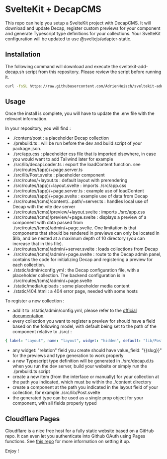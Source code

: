 # SvelteKit + DecapCMS

This repo can help you setup a SvelteKit project with DecapCMS. It will download and update Decap, register custom previews for your component and generate Typescript type definitions for your collections. Your SvelteKit configuration will be updated to use @sveltejs/adapter-static.

## Installation

The following command will download and execute the sveltekit-add-decap.sh script from this repository. Please review the script before running it.

```bash
curl -fsSL https://raw.githubusercontent.com/AdrienHeisch/sveltekit-add-decap/master/install.sh | bash
```

## Usage

Once the install is complete, you will have to update the .env file with the relevant information.

In your repository, you will find :
- ./content/post : a placeholder Decap collection
- ./prebuild.ts : will be run before the dev and build script of your package.json.
- ./src/app.css : placeholder css file that is imported elsewhere, in case you would want to add Tailwind later for example
- ./src/lib/decapLoader.ts : export the loadContent function. see ./src/routes/(app)/+page.server.ts
- ./src/lib/Post.svelte : placeholder component
- ./src/routes/+layout.ts : default layout with prerendering
- ./src/routes/(app)/+layout.svelte : imports ./src/app.css
- ./src/routes/(app)/+page.server.ts : example use of loadContent
- ./src/routes/(app)/+page.svelte : example use of data from Decap
- ./src/routes/(cms)/content/...path/+server.ts : handles local use of Decap with the vite dev server
- ./src/routes/(cms)/preview/+layout.svelte : imports ./src/app.css
- ./src/routes/(cms)/preview/+page.svelte : displays a preview of a component with data passed from ./src/routes/(cms)/admin/+page.svelte. One limitation is that components that should be rendered in previews can only be located in $lib, and be nested at a maximum depth of 10 directory (you can increase that in this file).
- ./src/routes/(cms)/admin/+server.svelte : loads collections from Decap
- ./src/routes/(cms)/admin/+page.svelte : route to the Decap admin panel, contains the code for initializing Decap and registering a preview for each collection.
- ./static/admin/config.yml : the Decap configuration file, with a placeholder collection. The backend configuration is in ./src/routes/(cms)/admin/+page.svelte
- ./static/media/uploads : some placeholder media content
- ./static/404.html : a 404 error page, needed with some hosts

To register a new collection :
- add it to ./static/admin/config.yml, please refer to the [official documentation](https://decapcms.org/docs/intro/)
- every collection you want to register a preview for should have a field based on the following model, with default being set to the path of the component relative to ./src/ :
```yaml
{ label: "Layout", name: "layout", widget: "hidden", default: "lib/Post" }
```
- any widget: "relation" field you create should have value_field: "{{slug}}" for the previews and type generation to work properly
- a new Typescript type definition will be generated in ./src/decap.d.ts when you run the dev server, build your website or simply run the ./prebuild.ts script
- create a new item (from the interface or manually) for your collection at the path you indicated, which must be within the ./content directory
- create a component at the path you indicated in the layout field of your collection, for example ./src/lib/Post.svelte
- the generated type can be used as a single prop object for your component, with all fields properly typed

## Cloudflare Pages

Cloudflare is a nice free host for a fully static website based on a GitHub repo. It can even let you authenticate into Github OAuth using Pages functions. See [this repo](https://github.com/i40west/netlify-cms-cloudflare-pages) for more information on setting it up.

Enjoy !
